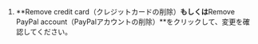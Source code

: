 1. **Remove credit card（クレジットカードの削除）**もしくは**Remove PayPal account（PayPalアカウントの削除）**をクリックして、変更を確認してください。
